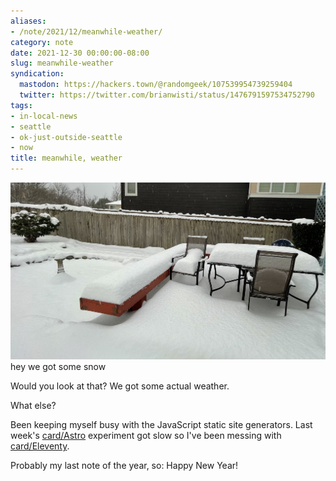 ```yaml
---
aliases:
- /note/2021/12/meanwhile-weather/
category: note
date: 2021-12-30 00:00:00-08:00
slug: meanwhile-weather
syndication:
  mastodon: https://hackers.town/@randomgeek/107539954739259404
  twitter: https://twitter.com/brianwisti/status/1476791597534752790
tags:
- in-local-news
- seattle
- ok-just-outside-seattle
- now
title: meanwhile, weather
---
```


![attachments/img/2021/cover-2021-12-30.jpg](../../../attachments/img/2021/cover-2021-12-30.jpg)
hey we got some snow

Would you look at that? We got some actual weather.

What else?

Been keeping myself busy with the JavaScript static site generators. Last week's [card/Astro](../../../card/Astro.md) experiment got slow so I've been messing with [card/Eleventy](../../../card/Eleventy.md).

Probably my last note of the year, so: Happy New Year!
